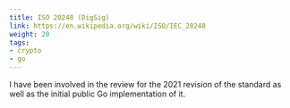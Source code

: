 ```yaml
---
title: ISO 20248 (DigSig)
link: https://en.wikipedia.org/wiki/ISO/IEC_20248
weight: 20
tags:
- crypto
- go
---
```


I have been involved in the review for the 2021 revision of the standard as
well as the initial public Go implementation of it.
